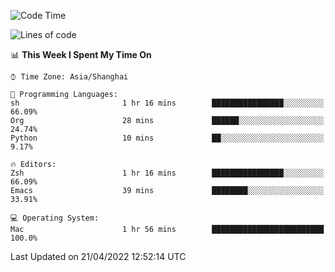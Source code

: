 <!--START_SECTION:waka-->
![Code Time](http://img.shields.io/badge/Code%20Time-698%20hrs%2029%20mins-blue)

![Lines of code](https://img.shields.io/badge/From%20Hello%20World%20I%27ve%20Written-22%20Thousand%20lines%20of%20code-blue)

📊 **This Week I Spent My Time On** 

```text
⌚︎ Time Zone: Asia/Shanghai

💬 Programming Languages: 
sh                       1 hr 16 mins        ████████████████░░░░░░░░░   66.09% 
Org                      28 mins             ██████░░░░░░░░░░░░░░░░░░░   24.74% 
Python                   10 mins             ██░░░░░░░░░░░░░░░░░░░░░░░   9.17%

🔥 Editors: 
Zsh                      1 hr 16 mins        ████████████████░░░░░░░░░   66.09% 
Emacs                    39 mins             ████████░░░░░░░░░░░░░░░░░   33.91%

💻 Operating System: 
Mac                      1 hr 56 mins        █████████████████████████   100.0%

```


 Last Updated on 21/04/2022 12:52:14 UTC
<!--END_SECTION:waka-->
